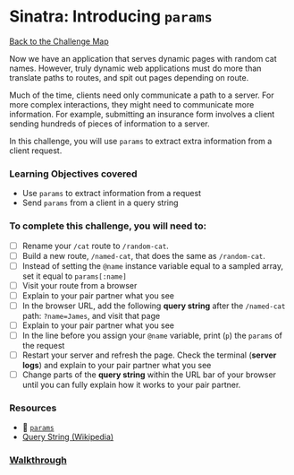 # Sinatra: Introducing `params`

[Back to the Challenge Map](README.md)

Now we have an application that serves dynamic pages with random cat names. However, truly dynamic web applications must do more than translate paths to routes, and spit out pages depending on route.

Much of the time, clients need only communicate a path to a server. For more complex interactions, they might need to communicate more information. For example, submitting an insurance form involves a client sending hundreds of pieces of information to a server.

In this challenge, you will use `params` to extract extra information from a client request.

### Learning Objectives covered
- Use `params` to extract information from a request
- Send `params` from a client in a query string

### To complete this challenge, you will need to:

- [ ] Rename your `/cat` route to `/random-cat`.
- [ ] Build a new route, `/named-cat`, that does the same as `/random-cat`.
- [ ] Instead of setting the `@name` instance variable equal to a sampled array, set it equal to `params[:name]`
- [ ] Visit your route from a browser
- [ ] Explain to your pair partner what you see
- [ ] In the browser URL, add the following **query string** after the `/named-cat` path: `?name=James`, and visit that page
- [ ] Explain to your pair partner what you see
- [ ] In the line before you assign your `@name` variable, print (`p`) the `params` of the request
- [ ] Restart your server and refresh the page. Check the terminal (**server logs**) and explain to your pair partner what you see
- [ ] Change parts of the **query string** within the URL bar of your browser until you can fully explain how it works to your pair partner.

### Resources

- :pill: [`params`](../pills/params.md)
- [Query String (Wikipedia)](https://en.wikipedia.org/wiki/Query_string)


### [Walkthrough](walkthroughs/sinatra_introducing_params.md)
